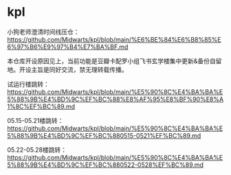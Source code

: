 # kpl
小狗老师澄清时间线压仓：    
https://github.com/Midwarts/kpl/blob/main/%E6%BE%84%E6%B8%85%E6%97%B6%E9%97%B4%E7%BA%BF.md


本仓库开设原因见上，当前功能是豆瓣卡配罗小组飞书玄学楼集中更新&备份自留地。开设主旨是同好交流，禁无理转载传播。  


试运行楼跳转：  
https://github.com/Midwarts/kpl/blob/main/%E5%90%8C%E4%BA%BA%E5%88%9B%E4%BD%9C%EF%BC%88%E8%AF%95%E8%BF%90%E8%A1%8C%EF%BC%89.md
   
05.15-05.21楼跳转：  
https://github.com/Midwarts/kpl/blob/main/%E5%90%8C%E4%BA%BA%E5%88%9B%E4%BD%9C%EF%BC%880515-0521%EF%BC%89.md

05.22-05.28楼跳转：  
https://github.com/Midwarts/kpl/blob/main/%E5%90%8C%E4%BA%BA%E5%88%9B%E4%BD%9C%EF%BC%880522-0528%EF%BC%89.md

